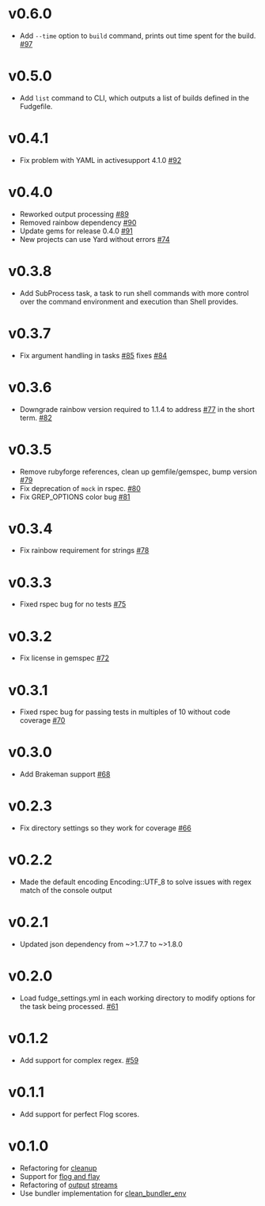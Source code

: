 # v0.6.0
* Add `--time` option to `build` command, prints out time spent for the build. [#97](https://github.com/Sage/fudge/pull/97)

# v0.5.0
* Add `list` command to CLI, which outputs a list of builds defined in the Fudgefile.

# v0.4.1
* Fix problem with YAML in activesupport 4.1.0 [#92](https://github.com/Sage/fudge/pull/92)

# v0.4.0
* Reworked output processing [#89](https://github.com/Sage/fudge/pull/89)
* Removed rainbow dependency [#90](https://github.com/Sage/fudge/pull/90)
* Update gems for release 0.4.0 [#91](https://github.com/Sage/fudge/pull/91)
* New projects can use Yard without errors [#74](https://github.com/Sage/fudge/issues/74)

# v0.3.8
* Add SubProcess task, a task to run shell commands with more control over the command environment and execution than Shell provides.

# v0.3.7
* Fix argument handling in tasks [#85](https://github.com/Sage/fudge/pull/85) fixes [#84](https://github.com/Sage/fudge/issues/84)

# v0.3.6
* Downgrade rainbow version required to 1.1.4 to address [#77](https://github.com/Sage/fudge/pull/77) in the short term. [#82](https://github.com/Sage/fudge/pull/82)

# v0.3.5
* Remove rubyforge references, clean up gemfile/gemspec, bump version [#79](https://github.com/Sage/fudge/pull/79)
* Fix deprecation of `mock` in rspec. [#80](https://github.com/Sage/fudge/pull/80)
* Fix GREP_OPTIONS color bug [#81](https://github.com/Sage/fudge/pull/81)

# v0.3.4
* Fix rainbow requirement for strings [#78](https://github.com/Sage/fudge/pull/78)

# v0.3.3
* Fixed rspec bug for no tests [#75](https://github.com/Sage/fudge/issues/75)

# v0.3.2
* Fix license in gemspec [#72](https://github.com/Sage/fudge/issues/72)

# v0.3.1
* Fixed rspec bug for passing tests in multiples of 10 without code coverage [#70](https://github.com/Sage/fudge/issues/70)

# v0.3.0
* Add Brakeman support [#68](https://github.com/Sage/fudge/pull/68)

# v0.2.3
* Fix directory settings so they work for coverage [#66](https://github.com/Sage/fudge/pull/66)

# v0.2.2
* Made the default encoding Encoding::UTF_8 to solve issues with regex match of the console output

# v0.2.1
* Updated json dependency from ~>1.7.7 to ~>1.8.0

# v0.2.0
* Load fudge_settings.yml in each working directory to modify options for the task being processed. [#61](https://github.com/Sage/fudge/issues/61)

# v0.1.2
* Add support for complex regex. [#59](https://github.com/Sage/fudge/issues/59)

# v0.1.1
* Add support for perfect Flog scores.

# v0.1.0
* Refactoring for [cleanup](https://github.com/Sage/fudge/pull/53)
* Support for [flog and flay](https://github.com/Sage/fudge/pull/51)
* Refactoring of [output](https://github.com/Sage/fudge/pull/55) [streams](https://github.com/Sage/fudge/pull/50)
* Use bundler implementation for [clean_bundler_env](https://github.com/Sage/fudge/pull/44)
